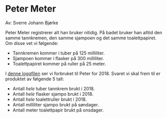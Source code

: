 # Peter Meter

Av: Sverre Johann Bjørke

Peter Meter registrerer alt han bruker nitidig. På badet bruker han alltid den samme tannkremen, den samme sjampoen og det samme toalettpapiret. Om disse vet vi følgende:

* Tannkremen kommer i tuber på 125 milliliter.
* Sjampoen kommer i flasker på 300 milliliter.
* Toalettpapiret kommer på ruller på 25 meter.

I [denne loggfilen](https://knowit-julekalender.s3.eu-central-1.amazonaws.com/2019-luke10/logg.txt) ser vi forbruket til Peter for 2018. Svaret vi skal frem til er produktet av følgende 5 tall:
* Antall _hele_ tuber tannkrem brukt i 2018.
* Antall _hele_ flasker sjampo brukt i 2018.
* Antall _hele_ toalettruller brukt i 2018.
* Antall milliliter sjampo brukt på søndager.
* Antall meter toalettpapir brukt på onsdager.